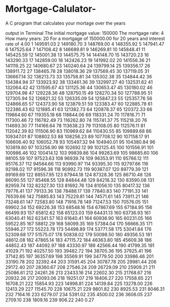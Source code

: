 # Mortgage-Calulator-
A C program that calculates your mortage over the years 


output in Terminal 
The initial mortgage value: 
150000
The mortgage rate: 
4
How many years: 
20
For a mortgage of 150000.00 for 20 years and interest rate of 4.00 
1        149591.03 
2        149180.70 
3        148769.00 
4        148355.92 
5        147941.47 
6        147525.64 
7        147108.42 
8        146689.81 
9        146269.81 
10        145848.41 
11        145425.59 
12        145001.38 
13        144575.75 
14        144148.70 
15        143720.23 
16        143290.33 
17        142859.00 
18        142426.23 
19        141992.02 
20        141556.36 
21        141119.25 
22        140680.67 
23        140240.64 
24        139799.14 
25        139356.17 
26        138911.72 
27        138465.78 
28        138018.36 
29        137569.45 
30        137119.05 
31        136667.14 
32        136213.73 
33        135758.81 
34        135302.38 
35        134844.42 
36        134384.94 
37        133923.92 
38        133461.36 
39        132997.27 
40        132531.62 
41        132064.42 
42        131595.67 
43        131125.36 
44        130653.47 
45        130180.02 
46        129704.98 
47        129228.36 
48        128750.15 
49        128270.34 
50        127788.95 
51        127305.94 
52        126821.32 
53        126335.09 
54        125847.23 
55        125357.76 
56        124866.65 
57        124373.90 
58        123879.51 
59        123383.47 
60        122885.78 
61        122386.43 
62        121885.41 
63        121382.73 
64        120878.37 
65        120372.33 
66        119864.60 
67        119355.18 
68        118844.06 
69        118331.24 
70        117816.71 
71        117300.46 
72        116782.49 
73        116262.80 
74        115741.37 
75        115218.20 
76        114693.30 
77        114166.64 
78        113638.23 
79        113108.05 
80        112576.11 
81        112042.39 
82        111506.90 
83        110969.62 
84        110430.55 
85        109889.68 
86        109347.01 
87        108802.53 
88        108256.23 
89        107708.12 
90        107158.17 
91        106606.40 
92        106052.78 
93        105497.32 
94        104940.01 
95        104380.84 
96        103819.80 
97        103256.90 
98        102692.12 
99        102125.45 
100        101556.91 
101        100986.46 
102        100414.12 
103        99839.86 
104        99263.69 
105        98685.60 
106        98105.59 
107        97523.63 
108        96939.74 
109        96353.91 
110        95766.12 
111        95176.37 
112        94584.66 
113        93990.97 
114        93395.30 
115        92797.66 
116        92198.02 
117        91596.38 
118        90992.73 
119        90387.07 
120        89779.39 
121        89169.69 
122        88557.95 
123        87944.18 
124        87328.36 
125        86710.48 
126        86090.55 
127        85468.55 
128        84844.48 
129        84218.32 
130        83590.08 
131        82959.74 
132        82327.30 
133        81692.76 
134        81056.10 
135        80417.32 
136        79776.41 
137        79133.36 
138        78488.17 
139        77840.83 
140        77191.33 
141        76539.66 
142        75885.83 
143        75229.81 
144        74571.61 
145        73911.21 
146        73248.61 
147        72583.80 
148        71916.78 
149        71247.53 
150        70576.05 
151        69902.34 
152        69226.38 
153        68548.16 
154        67867.69 
155        67184.95 
156        66499.93 
157        65812.62 
158        65123.03 
159        64431.13 
160        63736.93 
161        63040.41 
162        62341.57 
163        61640.41 
164        60936.90 
165        60231.05 
166        59522.85 
167        58812.29 
168        58099.35 
169        57384.04 
170        56666.35 
171        55946.27 
172        55223.78 
173        54498.89 
174        53771.58 
175        53041.84 
176        52309.68 
177        51575.07 
178        50838.02 
179        50098.50 
180        49356.53 
181        48612.08 
182        47865.14 
183        47115.72 
184        46363.80 
185        45609.38 
186        44852.43 
187        44092.97 
188        43330.97 
189        42566.44 
190        41799.35 
191        41029.71 
192        40257.50 
193        39482.72 
194        38705.36 
195        37925.41 
196        37142.85 
197        36357.69 
198        35569.91 
199        34779.50 
200        33986.46 
201        33190.78 
202        32392.44 
203        31591.45 
204        30787.78 
205        29981.44 
206        29172.40 
207        28360.67 
208        27546.24 
209        26729.09 
210        25909.21 
211        25086.61 
212        24261.26 
213        23433.16 
214        22602.30 
215        21768.67 
216        20932.26 
217        20093.06 
218        19251.07 
219        18406.27 
220        17558.65 
221        16708.21 
222        15854.93 
223        14998.81 
224        14139.84 
225        13278.00 
226        12413.29 
227        11545.70 
228        10675.21 
229        9801.82 
230        8925.53 
231        8046.31 
232        7164.16 
233        6279.07 
234        5391.02 
235        4500.02 
236        3606.05 
237        2709.10 
238        1809.16 
239        906.22 
240        0.27 
